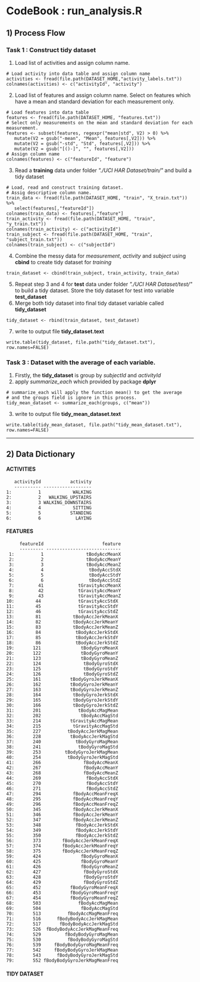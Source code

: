 # CodeBook : run_analysis.R

## 1) Process Flow
### Task 1 : Construct tidy dataset

1. Load list of activities and assign column name.  
```{R}
# Load activity into data table and assign column name
activities <- fread(file.path(DATASET_HOME,"activity_labels.txt"))
colnames(activities) <- c("activityId", "activity")
``` 
2. Load list of features and assign column name. Select on features which have a mean and standard deviation for each measurement only.  
```{r} 
# Load features into data table
features <- fread(file.path(DATASET_HOME, "features.txt"))
# Select only measurements on the mean and standard deviation for each measurement.
features <- subset(features, regexpr("mean|std", V2) > 0) %>%
   mutate(V2 = gsub("-mean", "Mean", features[,V2])) %>%
   mutate(V2 = gsub("-std", "Std", features[,V2])) %>%
   mutate(V2 = gsub("[()-]", "", features[,V2]))
# Assign column name
colnames(features) <- c("featureId", "feature")
``` 
3. Read a **training** data under folder *"./UCI HAR Dataset/train/"* and build a tidy dataset  
```{r}
# Load, read and construct training dataset.
# Assig descriptive column name.
train_data <- fread(file.path(DATASET_HOME, "train", "X_train.txt")) %>%
   select(features[,"featureId"])
colnames(train_data) <- features[,"feature"] 
train_activity <- fread(file.path(DATASET_HOME, "train", "y_train.txt"))
colnames(train_activity) <- c("activityId") 
train_subject <- fread(file.path(DATASET_HOME, "train", "subject_train.txt"))
colnames(train_subject) <- c("subjectId")
``` 
4. Combine the messy data for _measurement_, _activity_ and _subject_ using **cbind** to create tidy dataset for *training*
```{r}
train_dataset <- cbind(train_subject, train_activity, train_data)
``` 
5. Repeat step 3 and 4 for **test** data under folder *"./UCI HAR Dataset/test/"* to build a tidy dataset. Store the tidy dataset for test into variable **test_dataset**
6. Merge both tidy dataset into final tidy dataset variable called **tidy_dataset**  
```{R} 
tidy_dataset <- rbind(train_dataset, test_dataset)
```
7. write to output file **tidy_dataset.text**  
```{R}
write.table(tidy_dataset, file.path("tidy_dataset.txt"), row.names=FALSE)
```

### Task 3 : Dataset with the average of each variable.

1. Firstly, the **tidy_dataset** is group by _subjectId_ and _activityId_
2. apply *summarize_each* which provided by package **dplyr**
```{r}
# summarize_each will apply the function mean() to get the average
# and the groups field is ignore in this process.
tidy_mean_dataset <- summarize_each(groups, c("mean"))
```
3. write to output file **tidy_mean_dataset.text**  
```{R}
write.table(tidy_mean_dataset, file.path("tidy_mean_dataset.txt"), row.names=FALSE)
```  

***

## 2) Data Dictionary  
 
#### ACTIVITIES
```
   activityId           activity
   ---------- ------------------
1:          1            WALKING
2:          2   WALKING_UPSTAIRS
3:          3 WALKING_DOWNSTAIRS
4:          4            SITTING
5:          5           STANDING
6:          6             LAYING
``` 

#### FEATURES
```
     featureId                      feature
     --------- ----------------------------
 1:          1                tBodyAccMeanX
 2:          2                tBodyAccMeanY
 3:          3                tBodyAccMeanZ
 4:          4                 tBodyAccStdX
 5:          5                 tBodyAccStdY
 6:          6                 tBodyAccStdZ
 7:         41             tGravityAccMeanX
 8:         42             tGravityAccMeanY
 9:         43             tGravityAccMeanZ
10:        44              tGravityAccStdX
11:        45              tGravityAccStdY
12:        46              tGravityAccStdZ
13:        81            tBodyAccJerkMeanX
14:        82            tBodyAccJerkMeanY
15:        83            tBodyAccJerkMeanZ
16:        84             tBodyAccJerkStdX
17:        85             tBodyAccJerkStdY
18:        86             tBodyAccJerkStdZ
19:       121               tBodyGyroMeanX
20:       122               tBodyGyroMeanY
21:       123               tBodyGyroMeanZ
22:       124                tBodyGyroStdX
23:       125                tBodyGyroStdY
24:       126                tBodyGyroStdZ
25:       161           tBodyGyroJerkMeanX
26:       162           tBodyGyroJerkMeanY
27:       163           tBodyGyroJerkMeanZ
28:       164            tBodyGyroJerkStdX
29:       165            tBodyGyroJerkStdY
30:       166            tBodyGyroJerkStdZ
31:       201              tBodyAccMagMean
32:       202               tBodyAccMagStd
33:       214           tGravityAccMagMean
34:       215            tGravityAccMagStd
35:       227          tBodyAccJerkMagMean
36:       228           tBodyAccJerkMagStd
37:       240             tBodyGyroMagMean
38:       241              tBodyGyroMagStd
39:       253         tBodyGyroJerkMagMean
40:       254          tBodyGyroJerkMagStd
41:       266                fBodyAccMeanX
42:       267                fBodyAccMeanY
43:       268                fBodyAccMeanZ
44:       269                 fBodyAccStdX
45:       270                 fBodyAccStdY
46:       271                 fBodyAccStdZ
47:       294            fBodyAccMeanFreqX
48:       295            fBodyAccMeanFreqY
49:       296            fBodyAccMeanFreqZ
50:       345            fBodyAccJerkMeanX
51:       346            fBodyAccJerkMeanY
52:       347            fBodyAccJerkMeanZ
53:       348             fBodyAccJerkStdX
54:       349             fBodyAccJerkStdY
55:       350             fBodyAccJerkStdZ
56:       373        fBodyAccJerkMeanFreqX
57:       374        fBodyAccJerkMeanFreqY
58:       375        fBodyAccJerkMeanFreqZ
59:       424               fBodyGyroMeanX
60:       425               fBodyGyroMeanY
61:       426               fBodyGyroMeanZ
62:       427                fBodyGyroStdX
63:       428                fBodyGyroStdY
64:       429                fBodyGyroStdZ
65:       452           fBodyGyroMeanFreqX
66:       453           fBodyGyroMeanFreqY
67:       454           fBodyGyroMeanFreqZ
68:       503              fBodyAccMagMean
69:       504               fBodyAccMagStd
70:       513          fBodyAccMagMeanFreq
71:       516      fBodyBodyAccJerkMagMean
72:       517       fBodyBodyAccJerkMagStd
73:       526  fBodyBodyAccJerkMagMeanFreq
74:       529         fBodyBodyGyroMagMean
75:       530          fBodyBodyGyroMagStd
76:       539     fBodyBodyGyroMagMeanFreq
77:       542     fBodyBodyGyroJerkMagMean
78:       543      fBodyBodyGyroJerkMagStd
79:       552 fBodyBodyGyroJerkMagMeanFreq
```
#### TIDY DATASET



